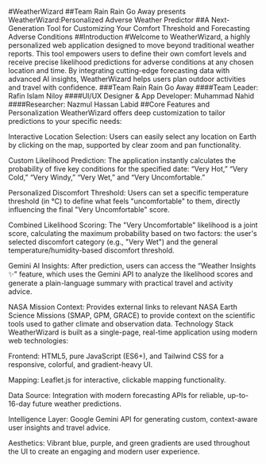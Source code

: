 #WeatherWizard 
##Team Rain Rain Go Away presents WeatherWizard:Personalized Adverse Weather Predictor 
##A Next-Generation Tool for Customizing Your Comfort Threshold and Forecasting Adverse Conditions
##Introduction
#Welcome to WeatherWizard, a highly personalized web application designed to move beyond traditional weather reports. This tool empowers users to define their own comfort levels and receive precise likelihood predictions for adverse conditions at any chosen location and time. By integrating cutting-edge forecasting data with advanced AI insights, WeatherWizard helps users plan outdoor activities and travel with confidence.
###Team Rain Rain Go Away
####Team Leader: Rafin Islam Niloy
####UI/UX Designer & App Developer: Muhammad Nahid
####Researcher: Nazmul Hassan Labid
##Core Features and Personalization
WeatherWizard offers deep customization to tailor predictions to your specific needs:

Interactive Location Selection: Users can easily select any location on Earth by clicking on the map, supported by clear zoom and pan functionality.

Custom Likelihood Prediction: The application instantly calculates the probability of five key conditions for the specified date: “Very Hot,” “Very Cold,” “Very Windy,” “Very Wet,” and “Very Uncomfortable.”

Personalized Discomfort Threshold: Users can set a specific temperature threshold (in °C) to define what feels "uncomfortable" to them, directly influencing the final "Very Uncomfortable" score.

Combined Likelihood Scoring: The "Very Uncomfortable" likelihood is a joint score, calculating the maximum probability based on two factors: the user's selected discomfort category (e.g., "Very Wet") and the general temperature/humidity-based discomfort threshold.

Gemini AI Insights: After prediction, users can access the “Weather Insights ✨” feature, which uses the Gemini API to analyze the likelihood scores and generate a plain-language summary with practical travel and activity advice.

NASA Mission Context: Provides external links to relevant NASA Earth Science Missions (SMAP, GPM, GRACE) to provide context on the scientific tools used to gather climate and observation data.
Technology Stack
WeatherWizard is built as a single-page, real-time application using modern web technologies:

Frontend: HTML5, pure JavaScript (ES6+), and Tailwind CSS for a responsive, colorful, and gradient-heavy UI.

Mapping: Leaflet.js for interactive, clickable mapping functionality.

Data Source: Integration with modern forecasting APIs for reliable, up-to-16-day future weather predictions.

Intelligence Layer: Google Gemini API for generating custom, context-aware user insights and travel advice.

Aesthetics: Vibrant blue, purple, and green gradients are used throughout the UI to create an engaging and modern user experience.
